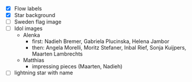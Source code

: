 - [x] Flow labels
- [x] Star background
- [ ] Sweden flag image
- [ ] Idol images
  - Alenka
    - first: Nadieh Bremer, Gabriela Plucinska, Helena Jambor
    - then: Angela Morelli, Moritz Stefaner, Inbal Rief, Sonja Kuijpers, Maarten Lambrechts
  - Matthias
    - impressing pieces (Maarten, Nadieh)
- [ ] lightning star with name